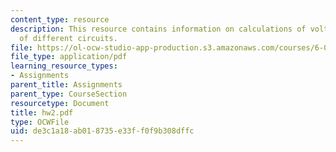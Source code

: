 ```yaml
---
content_type: resource
description: This resource contains information on calculations of voltage and resistance
  of different circuits.
file: https://ol-ocw-studio-app-production.s3.amazonaws.com/courses/6-071j-introduction-to-electronics-signals-and-measurement-spring-2006/de3c1a18ab018735e33ff0f9b308dffc_hw2.pdf
file_type: application/pdf
learning_resource_types:
- Assignments
parent_title: Assignments
parent_type: CourseSection
resourcetype: Document
title: hw2.pdf
type: OCWFile
uid: de3c1a18-ab01-8735-e33f-f0f9b308dffc
---
```

